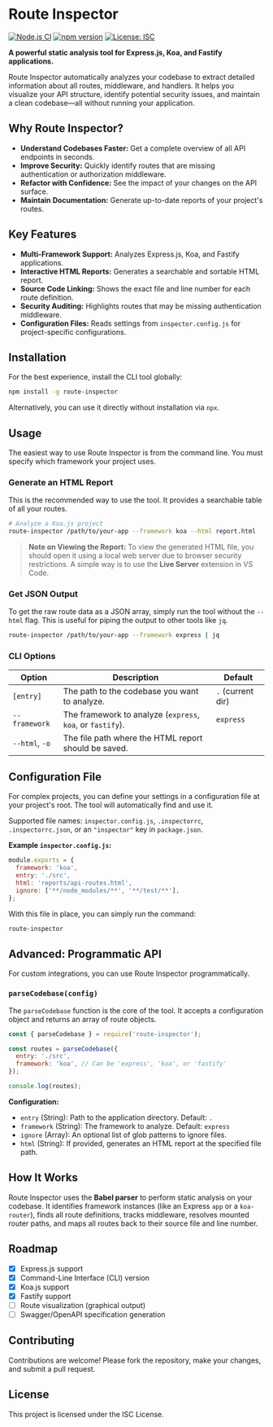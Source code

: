 # Route Inspector

[![Node.js CI](https://github.com/Piyush-Arora03/route-inspector/workflows/Node.js%20CI/badge.svg)](https://github.com/Piyush-Arora03/route-inspector/actions)
[![npm version](https://img.shields.io/npm/v/route-inspector.svg)](https://www.npmjs.com/package/route-inspector)
[![License: ISC](https://img.shields.io/badge/License-ISC-blue.svg)](https://opensource.org/licenses/ISC)

**A powerful static analysis tool for Express.js, Koa, and Fastify applications.**

Route Inspector automatically analyzes your codebase to extract detailed information about all routes, middleware, and handlers. It helps you visualize your API structure, identify potential security issues, and maintain a clean codebase—all without running your application.

## Why Route Inspector?

-   **Understand Codebases Faster:** Get a complete overview of all API endpoints in seconds.
-   **Improve Security:** Quickly identify routes that are missing authentication or authorization middleware.
-   **Refactor with Confidence:** See the impact of your changes on the API surface.
-   **Maintain Documentation:** Generate up-to-date reports of your project's routes.

## Key Features

-   **Multi-Framework Support:** Analyzes Express.js, Koa, and Fastify applications.
-   **Interactive HTML Reports:** Generates a searchable and sortable HTML report.
-   **Source Code Linking:** Shows the exact file and line number for each route definition.
-   **Security Auditing:** Highlights routes that may be missing authentication middleware.
-   **Configuration Files:** Reads settings from `inspector.config.js` for project-specific configurations.

## Installation

For the best experience, install the CLI tool globally:

```bash
npm install -g route-inspector
```

Alternatively, you can use it directly without installation via `npx`.

## Usage

The easiest way to use Route Inspector is from the command line. You must specify which framework your project uses.

### Generate an HTML Report

This is the recommended way to use the tool. It provides a searchable table of all your routes.

```bash
# Analyze a Koa.js project
route-inspector /path/to/your-app --framework koa --html report.html
```

> **Note on Viewing the Report:**
> To view the generated HTML file, you should open it using a local web server due to browser security restrictions. A simple way is to use the **Live Server** extension in VS Code.

### Get JSON Output

To get the raw route data as a JSON array, simply run the tool without the `--html` flag. This is useful for piping the output to other tools like `jq`.

```bash
route-inspector /path/to/your-app --framework express | jq
```

### CLI Options

| Option              | Description                                                     | Default             |
| ------------------- | --------------------------------------------------------------- | ------------------- |
| `[entry]`           | The path to the codebase you want to analyze.                   | `.` (current dir)   |
| `--framework`       | The framework to analyze (`express`, `koa`, or `fastify`).      | `express`           |
| `--html`, `-o`      | The file path where the HTML report should be saved.            |                     |

## Configuration File

For complex projects, you can define your settings in a configuration file at your project's root. The tool will automatically find and use it.

Supported file names: `inspector.config.js`, `.inspectorrc`, `.inspectorrc.json`, or an `"inspector"` key in `package.json`.

**Example `inspector.config.js`:**

```javascript
module.exports = {
  framework: 'koa',
  entry: './src',
  html: 'reports/api-routes.html',
  ignore: ['**/node_modules/**', '**/test/**'],
};
```

With this file in place, you can simply run the command:

```bash
route-inspector
```

## Advanced: Programmatic API

For custom integrations, you can use Route Inspector programmatically.

### `parseCodebase(config)`

The `parseCodebase` function is the core of the tool. It accepts a configuration object and returns an array of route objects.

```javascript
const { parseCodebase } = require('route-inspector');

const routes = parseCodebase({
  entry: './src',
  framework: 'koa', // Can be 'express', 'koa', or 'fastify'
});

console.log(routes);
```

**Configuration:**

-   `entry` (String): Path to the application directory. Default: `.`
-   `framework` (String): The framework to analyze. Default: `express`
-   `ignore` (Array): An optional list of glob patterns to ignore files.
-   `html` (String): If provided, generates an HTML report at the specified file path.

## How It Works

Route Inspector uses the **Babel parser** to perform static analysis on your codebase. It identifies framework instances (like an Express `app` or a `koa-router`), finds all route definitions, tracks middleware, resolves mounted router paths, and maps all routes back to their source file and line number.

## Roadmap

-   [x] Express.js support
-   [x] Command-Line Interface (CLI) version
-   [x] Koa.js support
-   [x] Fastify support
-   [ ] Route visualization (graphical output)
-   [ ] Swagger/OpenAPI specification generation

## Contributing

Contributions are welcome! Please fork the repository, make your changes, and submit a pull request.

## License

This project is licensed under the ISC License.
